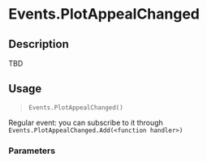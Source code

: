 # Events.PlotAppealChanged
## Description
TBD

## Usage
> `Events.PlotAppealChanged()`

Regular event: you can subscribe to it through `Events.PlotAppealChanged.Add(<function handler>)`

### Parameters
